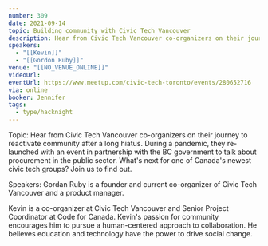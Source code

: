 ```yaml
---
number: 309
date: 2021-09-14
topic: Building community with Civic Tech Vancouver
description: Hear from Civic Tech Vancouver co-organizers on their journey to reactivate community after a long hiatus. During a pandemic, they re-launched with an event in partnership with the BC government to talk about procurement in the public sector. What's next for one of Canada's newest civic tech groups? Join us to find out.
speakers:
  - "[[Kevin]]"
  - "[[Gordon Ruby]]"
venue: "[[NO_VENUE_ONLINE]]"
videoUrl: 
eventUrl: https://www.meetup.com/civic-tech-toronto/events/280652716
via: online
booker: Jennifer
tags:
  - type/hacknight
---
```


Topic:
Hear from Civic Tech Vancouver co-organizers on their journey to reactivate community after a long hiatus. During a pandemic, they re-launched with an event in partnership with the BC government to talk about procurement in the public sector. What's next for one of Canada's newest civic tech groups? Join us to find out.

Speakers:
Gordan Ruby is a founder and current co-organizer of Civic Tech Vancouver and a product manager.

Kevin is a co-organizer at Civic Tech Vancouver and Senior Project Coordinator at Code for Canada. Kevin's passion for community encourages him to pursue a human-centered approach to collaboration. He believes education and technology have the power to drive social change.
